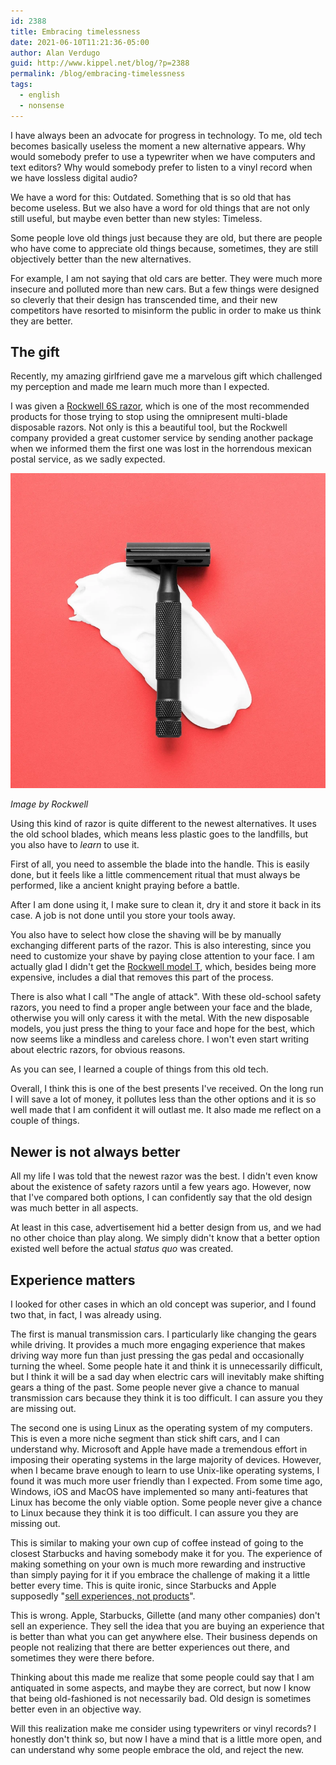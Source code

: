 ```yaml
---
id: 2388
title: Embracing timelessness
date: 2021-06-10T11:21:36-05:00
author: Alan Verdugo
guid: http://www.kippel.net/blog/?p=2388
permalink: /blog/embracing-timelessness
tags:
  - english
  - nonsense
---
```


I have always been an advocate for progress in technology. To me, old tech becomes basically useless the moment a new alternative appears. Why would somebody prefer to use a typewriter when we have computers and text editors? Why would somebody prefer to listen to a vinyl record when we have lossless digital audio?

We have a word for this: Outdated. Something that is so old that has become useless. But we also have a word for old things that are not only still useful, but maybe even better than new styles: Timeless.

Some people love old things just because they are old, but there are people who have come to appreciate old things because, sometimes, they are still objectively better than the new alternatives.

For example, I am not saying that old cars are better. They were much more insecure and polluted more than new cars. But a few things were designed so cleverly that their design has transcended time, and their new competitors have resorted to misinform the public in order to make us think they are better.

## The gift

Recently, my amazing girlfriend gave me a marvelous gift which challenged my perception and made me learn much more than I expected.

I was given a [Rockwell 6S razor](https://getrockwell.com/products/rockwell-6s), which is one of the most recommended products for those trying to stop using the omnipresent multi-blade disposable razors. Not only is this a beautiful tool, but the Rockwell company provided a great customer service by sending another package when we informed them the first one was lost in the horrendous mexican postal service, as we sadly expected.

![Image by Rockwell](https://raw.githubusercontent.com/alanverdugo/alanverdugo.github.io/master/_posts/embracing_timelessness/rockwell-jet-black-6s.png "Image by Rockwell")

*Image by Rockwell*

Using this kind of razor is quite different to the newest alternatives. It uses the old school blades, which means less plastic goes to the landfills, but you also have to *learn* to use it.

First of all, you need to assemble the blade into the handle. This is easily done, but it feels like a little commencement ritual that must always be performed, like a ancient knight praying before a battle.

After I am done using it, I make sure to clean it, dry it and store it back in its case. A job is not done until you store your tools away.

You also have to select how close the shaving will be by manually exchanging different parts of the razor. This is also interesting, since you need to customize your shave by paying close attention to your face. I am actually glad I didn't get the [Rockwell model T](https://getrockwell.com/products/rockwell-model-t), which, besides being more expensive, includes a dial that removes this part of the process.

There is also what I call "The angle of attack". With these old-school safety razors, you need to find a proper angle between your face and the blade, otherwise you will only caress it with the metal. With the new disposable models, you just press the thing to your face and hope for the best, which now seems like a mindless and careless chore. I won't even start writing about electric razors, for obvious reasons.

As you can see, I learned a couple of things from this old tech.

Overall, I think this is one of the best presents I've received. On the long run I will save a lot of money, it pollutes less than the other options and it is so well made that I am confident it will outlast me. It also made me reflect on a couple of things.

## Newer is not always better

All my life I was told that the newest razor was the best. I didn't even know about the existence of safety razors until a few years ago. However, now that I've compared both options, I can confidently say that the old design was much better in all aspects.

At least in this case, advertisement hid a better design from us, and we had no other choice than play along. We simply didn't know that a better option existed well before the actual *status quo* was created.

## Experience matters

I looked for other cases in which an old concept was superior, and I found two that, in fact, I was already using.

The first is manual transmission cars. I particularly like changing the gears while driving. It provides a much more engaging experience that makes driving way more fun than just pressing the gas pedal and occasionally turning the wheel. Some people hate it and think it is unnecessarily difficult, but I think it will be a sad day when electric cars will inevitably make shifting gears a thing of the past. Some people never give a chance to manual transmission cars because they think it is too difficult. I can assure you they are missing out.

The second one is using Linux as the operating system of my computers. This is even a more niche segment than stick shift cars, and I can understand why. Microsoft and Apple have made a tremendous effort in imposing their operating systems in the large majority of devices. However, when I became brave enough to learn to use Unix-like operating systems, I found it was much more user friendly than I expected. From some time ago, Windows, iOS and MacOS have implemented so many anti-features that Linux has become the only viable option. Some people never give a chance to Linux because they think it is too difficult. I can assure you they are missing out.

This is similar to making your own cup of coffee instead of going to the closest Starbucks and having somebody make it for you. The experience of making something on your own is much more rewarding and instructive than simply paying for it if you embrace the challenge of making it a little better every time. This is quite ironic, since Starbucks and Apple supposedly "[sell experiences, not products](https://www.thestreet.com/personal-finance/apple-starbucks-sell-experiences-not-products-12806098)".

This is wrong. Apple, Starbucks, Gillette (and many other companies) don't sell an experience. They sell the idea that you are buying an experience that is better than what you can get anywhere else. Their business depends on people not realizing that there are better experiences out there, and sometimes they were there before.

Thinking about this made me realize that some people could say that I am antiquated in some aspects, and maybe they are correct, but now I know that being old-fashioned is not necessarily bad. Old design is sometimes better even in an objective way.

Will this realization make me consider using typewriters or vinyl records? I honestly don't think so, but now I have a mind that is a little more open, and can understand why some people embrace the old, and reject the new.
